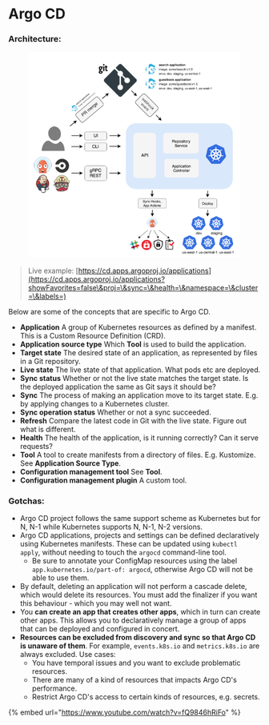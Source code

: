# Argo CD

### Architecture:



<figure><img src="../../../../.gitbook/assets/image (1) (2).png" alt=""><figcaption></figcaption></figure>

> Live example: [https://cd.apps.argoproj.io/applications](https://cd.apps.argoproj.io/applications?showFavorites=false\&proj=\&sync=\&health=\&namespace=\&cluster=\&labels=)

Below are some of the concepts that are specific to Argo CD.

* **Application** A group of Kubernetes resources as defined by a manifest. This is a Custom Resource Definition (CRD).
* **Application source type** Which **Tool** is used to build the application.
* **Target state** The desired state of an application, as represented by files in a Git repository.
* **Live state** The live state of that application. What pods etc are deployed.
* **Sync status** Whether or not the live state matches the target state. Is the deployed application the same as Git says it should be?
* **Sync** The process of making an application move to its target state. E.g. by applying changes to a Kubernetes cluster.
* **Sync operation status** Whether or not a sync succeeded.
* **Refresh** Compare the latest code in Git with the live state. Figure out what is different.
* **Health** The health of the application, is it running correctly? Can it serve requests?
* **Tool** A tool to create manifests from a directory of files. E.g. Kustomize. See **Application Source Type**.
* **Configuration management tool** See **Tool**.
* **Configuration management plugin** A custom tool.



### Gotchas:

* Argo CD project follows the same support scheme as Kubernetes but for N, N-1 while Kubernetes supports N, N-1, N-2 versions.
* Argo CD applications, projects and settings can be defined declaratively using Kubernetes manifests. These can be updated using `kubectl apply`, without needing to touch the `argocd` command-line tool.
  * Be sure to annotate your ConfigMap resources using the label `app.kubernetes.io/part-of: argocd`, otherwise Argo CD will not be able to use them.
* By default, deleting an application will not perform a cascade delete, which would delete its resources. You must add the finalizer if you want this behaviour - which you may well not want.
* You **can create an app that creates other apps**, which in turn can create other apps. This allows you to declaratively manage a group of apps that can be deployed and configured in concert.
* **Resources can be excluded from discovery and sync so that Argo CD is unaware of them**. For example, `events.k8s.io` and `metrics.k8s.io` are always excluded. Use cases:
  * You have temporal issues and you want to exclude problematic resources.
  * There are many of a kind of resources that impacts Argo CD's performance.
  * Restrict Argo CD's access to certain kinds of resources, e.g. secrets.



{% embed url="https://www.youtube.com/watch?v=fQ9846hRiFo" %}

